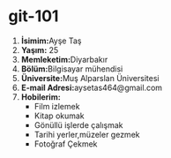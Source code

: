 # git-101
<ol>
<li><b>İsimim:</b>Ayşe Taş<br></li>
<li><b>Yaşım:</b> 25<br></li>
<li><b>Memleketim:</b>Diyarbakır<br></li>
<li><b>Bölüm:</b>Bilgisayar mühendisi<br></li>
<li><b>Üniversite:</b>Muş Alparslan Üniversitesi<br></li>
<li><b>E-mail Adresi:</b>aysetas464@gmail.com<br></li>
<li><b>Hobilerim:</b>
<ul type="square">
<li>Film izlemek
<li>Kitap okumak
<li>Gönüllü işlerde çalışmak
<li>Tarihi yerler,müzeler gezmek
<li>Fotoğraf Çekmek
</ul>
</li>
</ol>

